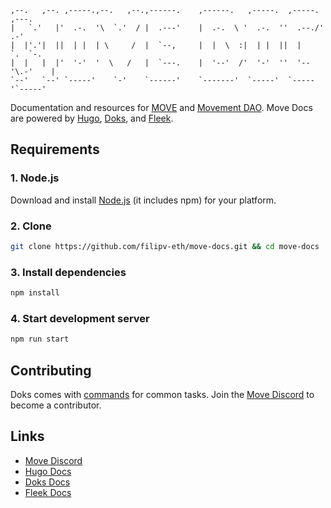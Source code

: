 ```
,--.   ,--. ,-----.,--.   ,--.,------.    ,------.   ,-----.  ,-----. ,---.   
|   `.'   |'  .-.  '\  `.'  / |  .---'    |  .-.  \ '  .-.  ''  .--./'   .-'  
|  |'.'|  ||  | |  | \     /  |  `--,     |  |  \  :|  | |  ||  |    `.  `-.  
|  |   |  |'  '-'  '  \   /   |  `---.    |  '--'  /'  '-'  ''  '--'\.-'    | 
`--'   `--' `-----'    `-'    `------'    `-------'  `-----'  `-----'`-----'  
```

Documentation and resources for [MOVE](https://move.xyz) and [Movement DAO](https://discord.gg/movexyz). Move Docs are powered by [Hugo](https://gohugo.io/), [Doks](https://getdoks.org/), and [Fleek](https://fleek.co/).

## Requirements

### 1. Node.js

Download and install [Node.js](https://nodejs.org/) (it includes npm) for your platform.

### 2. Clone

```bash
git clone https://github.com/filipv-eth/move-docs.git && cd move-docs
```

### 3. Install dependencies

```bash
npm install
```

### 4. Start development server

```bash
npm run start
```

## Contributing

Doks comes with [commands](https://getdoks.org/docs/prologue/commands/) for common tasks. Join the [Move Discord](https://discord.gg/movexyz) to become a contributor.

## Links

- [Move Discord](https://discord.gg/movexyz)
- [Hugo Docs](https://gohugo.io/documentation/)
- [Doks Docs](https://getdoks.org/)
- [Fleek Docs](https://docs.fleek.co/)
